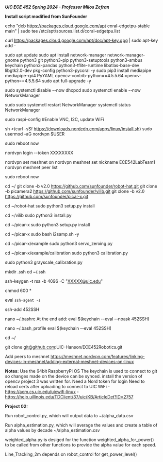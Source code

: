 <b><i>UIC ECE 452 Spring 2024 - Professor Milos Zefran</b></i>

<b>Install script modified from SunFounder</b>

echo "deb https://packages.cloud.google.com/apt coral-edgetpu-stable main" | sudo tee /etc/apt/sources.list.d/coral-edgetpu.list

curl https://packages.cloud.google.com/apt/doc/apt-key.gpg | sudo apt-key add -

sudo apt update
sudo apt install network-manager network-manager-gnome python3 git python3-pip python3-setuptools python3-smbus keychain python3-pandas python3-tflite-runtime libatlas-base-dev libgtk2.0-dev pkg-config python3-pycoral -y
sudo pip3 install mediapipe mediapipe-rpi4 PyYAML opencv-contrib-python==4.5.5.64 opencv-python==4.5.5.64
sudo apt full-upgrade -y

sudo systemctl disable --now dhcpcd
sudo systemctl enable --now NetworkManager

sudo sudo systemctl restart NetworkManager
systemctl status NetworkManager

sudo raspi-config
#Enable VNC, I2C, update WiFi

sh <(curl -sSf https://downloads.nordcdn.com/apps/linux/install.sh)
sudo usermod -aG nordvpn $USER

sudo reboot now

nordvpn login --token XXXXXXXX

nordvpn set meshnet on
nordvpn meshnet set nickname ECE542LabTeam1
nordvpn meshnet peer list

sudo reboot now

cd ~/
git clone -b v2.0 https://github.com/sunfounder/robot-hat.git
git clone -b picamera2 https://github.com/sunfounder/vilib.git
git clone -b v2.0 https://github.com/sunfounder/picar-x.git

cd ~/robot-hat
sudo python3 setup.py install

cd ~/vilib
sudo python3 install.py

cd ~/picar-x
sudo python3 setup.py install

cd ~/picar-x
sudo bash i2samp.sh -y


cd ~/picar-x/example
sudo python3 servo_zeroing.py

cd ~/picar-x/example/calibration
sudo python3 calibration.py

sudo python3 grayscale_calibration.py

mkdir .ssh cd ~/.ssh

ssh-keygen -t rsa -b 4096 -C "XXXXX@uic.edu"

chmod 600 *

eval `ssh-agent -s`

ssh-add 452SSH

nano ~/.bashrc
At the end add: eval $(keychain --eval --noask 452SSH)

nano ~/.bash_profile
eval $(keychain --eval 452SSH)

cd ~/

git clone git@github.com:UIC-Hanson/ECE452Robotics.git

Add peers to meshnet https://meshnet.nordvpn.com/features/linking-devices-in-meshnet/adding-external-meshnet-devices-on-linux

<b>Notes:</b>
Use the 64bit RaspberryPi OS
The keychain is used to connect to git so changes made on the device can be synced.
install the version of opencv project 3 was written for.
Need a Nord token for login
Need to reload certs after uploading to connect to UIC WiFi
-https://acm.cs.uic.edu/uicwifi-linux
-https://help.uillinois.edu/TDClient/37/uic/KB/ArticleDet?ID=2757

<b>Project 02:</b>

Run robot_control.py, which will output data to ~/alpha_data.csv

Run alpha_estimation.py, which will average the values and create a table of alpha values by decade ~/alpha_estimation.csv

weighted_alpha.py is desiged for the function weighted_alpha_for_power() to be called from other functions to provide the alpha value for each speed.

Line_Tracking_2m depends on robot_control for get_power_level()
